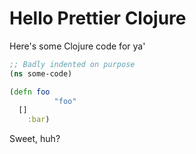 # Hello Prettier Clojure

Here's some Clojure code for ya'

``` clojure
;; Badly indented on purpose
(ns some-code)

(defn foo
          "foo"
  []
    :bar)
```

Sweet, huh?

